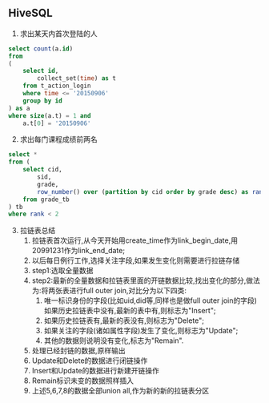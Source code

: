 ## HiveSQL

1. 求出某天内首次登陆的人

```sql
select count(a.id)
from
(
    select id,
    	collect_set(time) as t
    from t_action_login
    where time <= '20150906'
    group by id
) as a
where size(a.t) = 1 and
	a.t[0] = '20150906'
```

2. 求出每门课程成绩前两名

```sql
select *
from (
	select cid,
		sid,
		grade,
		row_number() over (partition by cid order by grade desc) as rank
	from grade_tb
) tb
where rank < 2
```

3. 拉链表总结
   1. 拉链表首次运行,从今天开始用create_time作为link_begin_date,用20991231作为link_end_date;
   2. 以后每日例行工作,选择关注字段,如果发生变化则需要进行拉链存储
   3. step1:选取全量数据
   4. step2:最新的全量数据和拉链表里面的开链数据比较,找出变化的部分,做法为:将两张表进行full outer join,对比分为以下四类:
      1. 唯一标识身份的字段(比如uid,did等,同样也是做full outer join的字段)如果历史拉链表中没有,最新的表中有,则标志为"Insert";
      2. 如果历史拉链表有,最新的表没有,则标志为"Delete";
      3. 如果关注的字段(诸如属性字段)发生了变化,则标志为"Update";
      4. 其他的数据则说明没有变化,标志为"Remain".
   5. 处理已经封链的数据,原样输出
   6. Update和Delete的数据进行闭链操作
   7. Insert和Update的数据进行新建开链操作
   8. Remain标识未变的数据照样插入
   9. 上述5,6,7,8的数据全部union all,作为新的新的拉链表分区